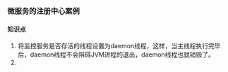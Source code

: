 ### 微服务的注册中心案例

#### 知识点

1. 将监控服务是否存活的线程设置为daemon线程，这样，当主线程执行完毕后，daemon线程不会阻碍JVM进程的退出，daemon线程也就销毁了。
2. 